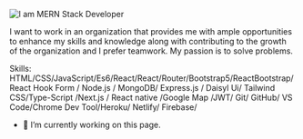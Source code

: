 ![I am MERN Stack Developer](https://i.ibb.co/93Hf02M/Black-Yellow-Bold-Bag-Fashion-Sale-Banner.png)

I want to work in an organization that provides me with ample opportunities to enhance my skills and knowledge along with contributing to the growth of the organization and I prefer teamwork. My passion is to solve problems.

Skills:  HTML/CSS/JavaScript/Es6/React/React/Router/Bootstrap5/ReactBootstrap/React Hook  Form /  Node.js / MongoDB/ Express.js / Daisyl Ui/ Tailwind CSS/Type-Script /Next.js / React native  /Google Map /JWT/ Git/ GitHub/ VS Code/Chrome Dev Tool/Heroku/ Netlify/ Firebase/

- 🔭 I’m currently working on this page. 




